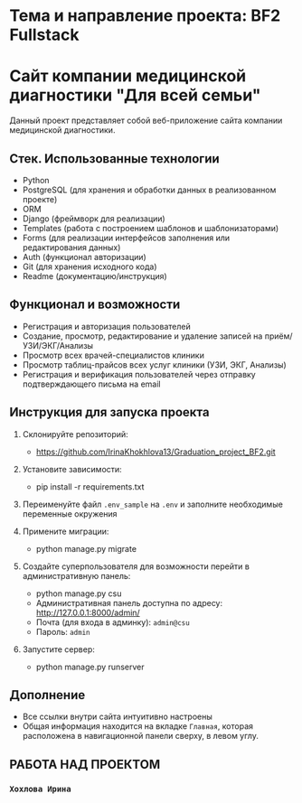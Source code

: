 # Тема и направление проекта: BF2 Fullstack

# Сайт компании медицинской диагностики "Для всей семьи"

Данный проект представляет собой веб-приложение сайта компании медицинской диагностики.

## Стек. Использованные технологии

- Python
- PostgreSQL (для хранения и обработки данных в реализованном проекте)
- ORM
- Django (фреймворк для реализации)
- Templates (работа с построением шаблонов и шаблонизаторами)
- Forms (для реализации интерфейсов заполнения или редактирования данных)
- Auth (функционал авторизации)
- Git (для хранения исходного кода)
- Readme (документацию/инструкция)

## Функционал и возможности

- Регистрация и авторизация пользователей
- Создание, просмотр, редактирование и удаление записей на приём/УЗИ/ЭКГ/Анализы
- Просмотр всех врачей-специалистов клиники
- Просмотр таблиц-прайсов всех услуг клиники (УЗИ, ЭКГ, Анализы)
- Регистрация и верификация пользователей через отправку подтверждающего письма на email

## Инструкция для запуска проекта

1. Склонируйте репозиторий:
    - https://github.com/IrinaKhokhlova13/Graduation_project_BF2.git

2. Установите зависимости:
    * pip install -r requirements.txt

3. Переименуйте файл `.env_sample` на `.env` и заполните необходимые переменные окружения

4. Примените миграции:
    * python manage.py migrate

5. Создайте суперпользователя для возможности перейти в административную панель:
    * python manage.py csu
    * Административная панель доступна по адресу: http://127.0.0.1:8000/admin/
    * Почта (для входа в админку): `admin@csu`
    * Пароль: `admin`
   
6. Запустите сервер:
    * python manage.py runserver

## Дополнение

- Все ссылки внутри сайта интуитивно настроены
- Общая информация находится на вкладке `Главная`, которая расположена в навигационной панели сверху, в левом углу.

## РАБОТА НАД ПРОЕКТОМ
### `Хохлова Ирина`